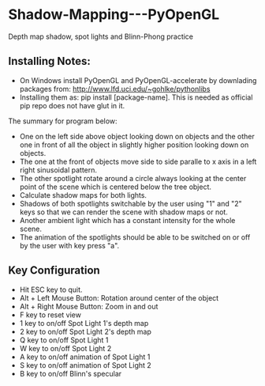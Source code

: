 # Shadow-Mapping---PyOpenGL
Depth map shadow, spot lights and Blinn-Phong practice

## Installing Notes: 
- On Windows install PyOpenGL and PyOpenGL-accelerate by downlading packages from: http://www.lfd.uci.edu/~gohlke/pythonlibs 
- Installing them as: pip install [package-name]. This is needed as official pip repo does not have glut in it.

The summary for program below:
    
- One on the left side  above object looking down on objects and the other one in front of all the object in slightly higher position looking down on objects.
- The one at the front of objects move side to side paralle to x axis in a left right sinusoidal pattern.
- The other spotlight rotate around a circle always looking at the center point of the scene which is centered below the tree object.
- Calculate shadow maps for both lights.
- Shadows of both spotlights switchable by the user using "1" and "2" keys so that we can render the scene with shadow maps or not.
- Another ambient light which has a constant intensity for the whole scene.
- The animation of the spotlights should be able to be switched on or off by the user with key press "a".


Key Configuration
----------------
- Hit ESC key to quit.
- Alt + Left Mouse Button: Rotation around center of the object
- Alt + Right Mouse Button: Zoom in and out
- F key to reset view
- 1 key to on/off Spot Light 1's depth map
- 2 key to on/off Spot Light 2's depth map
- Q key to on/off Spot Light 1
- W key to on/off Spot Light 2
- A key to on/off animation of Spot Light 1
- S key to on/off animation of Spot Light 2
- B key to on/off Blinn's specular
